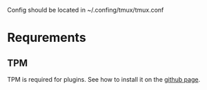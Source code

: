 Config should be located in ~/.confing/tmux/tmux.conf

# Requrements
## TPM
TPM is required for plugins.
See how to install it on the [github page](https://github.com/tmux-plugins/tpm).
